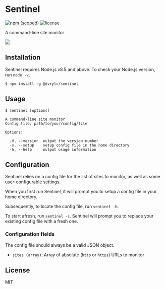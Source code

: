 # Sentinel 

[![npm (scoped)](https://img.shields.io/npm/v/@dvrylc/sentinel.svg)](https://www.npmjs.com/package/@dvrylc/sentinel) ![license](https://img.shields.io/github/license/dvrylc/sentinel.svg)

A command-line site monitor

<img src="https://i.imgur.com/3EKwpKP.gif">

## Installation

Sentinel requires Node.js v8.5 and above. To check your Node.js version, run `node -v`.

```console
$ npm install -g @dvrylc/sentinel
```

## Usage

```
$ sentinel [options]

A command-line site monitor
Config file: path/to/your/config/file

Options:

  -V, --version  output the version number
  -s, --setup    setup config file in the home directory
  -h, --help     output usage information
```

## Configuration

Sentinel relies on a config file for the list of sites to monitor, as well as some user-configurable settings.

When you first run Sentinel, it will prompt you to setup a config file in your home directory.

Subsequently, to locate the config file, run `sentinel -h`.

To start afresh, run `sentinel -s`. Sentinel will prompt you to replace your existing config file with a fresh one.

### Configuration fields

The config file should always be a valid JSON object.

- `sites (array)`: Array of absolute (`http` or `https`) URLs to monitor

## License

MIT

